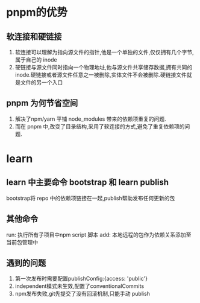 # pnpm的优势
## 软连接和硬链接
1. 软连接可以理解为指向源文件的指针,他是一个单独的文件,仅仅拥有几个字节,属于自己的 inode
2. 硬链接与源文件同时指向一个物理地址,他与源文件共享储存数据,拥有共同的 inode.硬链接或者源文件任意之一被删除,实体文件不会被删除.硬链接文件就是文件的另一个入口
## pnpm 为何节省空间
 1. 解决了npm/yarn 平铺 node_modules 带来的依赖项重复的问题.
 2. 而在 pnpm 中,改变了目录结构,采用了软连接的方式,避免了重复依赖项的问题.
   
# learn
## learn 中主要命令 bootstrap 和 learn publish
bootstrap将 repo 中的依赖项链接在一起,publish帮助发布任何更新的包
## 其他命令
run: 执行所有子项目中npm script 脚本
add: 本地远程的包作为依赖关系添加至当前包管理中
## 遇到的问题
1. 第一次发布时需要配置publishConfig:{access: 'public'}
2. independent模式未生效,配置了conventionalCommits
3. npm发布失败,git先提交了没有回滚机制,只能手动 publish
  